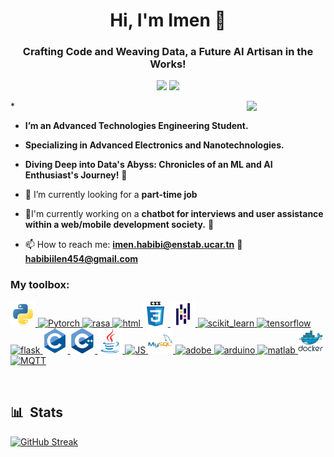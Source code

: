 
<h1 align="center">Hi, I'm Imen 👋</h1>
<h3 align="center">Crafting Code and Weaving Data, a Future AI Artisan in the Works!</h3>

<p align="center">
    <a href="https://www.linkedin.com/in/habibi-imen-8b78b2216/"><img src="https://img.shields.io/badge/linkedin-%230177B5?style=flat&logo=linkedin&logoColor=white"/></a>
<a href="https://www.instagram.com/myna_imene/?hl=fr"><img src="https://img.shields.io/badge/instagram-%23E4415F?style=flat&logo=instagram&logoColor=white"/></a>

  </p>

  <img src="https://cdn.dribbble.com/users/4055494/screenshots/15215756/media/d2b66c4ca0192aa26d103448b3d1518b.gif" align="right" width="25%"/>*
- **I’m an Advanced Technologies Engineering Student.**
  
- **Specializing in Advanced Electronics and Nanotechnologies.**
  
- **Diving Deep into Data's Abyss: Chronicles of an ML and AI Enthusiast's Journey!** 🌟

- 🔭 I’m currently looking for a **part-time job** 

- 🌱I'm currently working on a **chatbot for interviews and user assistance within a web/mobile development society.** 🌟

- 📫 How to reach me: **imen.habibi@enstab.ucar.tn** 🌟 **habibiilen454@gmail.com**

<h3 align="left">  My toolbox:</h3>
<a href="https://www.python.org" target="_blank" rel="noreferrer"> <img src="https://raw.githubusercontent.com/devicons/devicon/master/icons/python/python-original.svg" alt="python" width="40" height="40"/> </a> 
<a href="https://pytorch.org/" target="_blank" rel="noreferrer"> <img src="https://pytorch.org/tutorials/_static/img/thumbnails/cropped/generic-pytorch-logo.png" alt="Pytorch" width="50" height="40"/> </a> 
<a href="https://rasa.com/" target="_blank" rel="noreferrer"> <img src="https://1.bp.blogspot.com/-5GFORrawTq4/X9gKNfXntJI/AAAAAAAAD4c/wZBwpmDJopwiYwNio3DsK1LJXz6cAk0qwCLcBGAsYHQ/s0/rasa%2Blogo.png" alt="rasa" width="80" height="55"/> </a> 
<a href="https://developer.mozilla.org/fr/docs/Web/HTML" target="_blank" rel="noreferrer"> <img src="https://upload.wikimedia.org/wikipedia/commons/thumb/6/61/HTML5_logo_and_wordmark.svg/langfr-195px-HTML5_logo_and_wordmark.svg.png" alt="html" width="40" height="40"/> </a> 
<a href="https://www.w3schools.com/css/" target="_blank" rel="noreferrer"> <img src="https://raw.githubusercontent.com/devicons/devicon/master/icons/css3/css3-original-wordmark.svg" alt="css3" width="40" height="40"/> </a> 
<a href="https://pandas.pydata.org/" target="_blank" rel="noreferrer"> <img src="https://raw.githubusercontent.com/devicons/devicon/2ae2a900d2f041da66e950e4d48052658d850630/icons/pandas/pandas-original.svg" alt="pandas" width="40" height="40"/> </a>
<a href="https://scikit-learn.org/" target="_blank" rel="noreferrer"> <img src="https://upload.wikimedia.org/wikipedia/commons/0/05/Scikit_learn_logo_small.svg" alt="scikit_learn" width="40" height="40"/> </a> 
<a href="https://www.tensorflow.org" target="_blank" rel="noreferrer"> <img src="https://www.vectorlogo.zone/logos/tensorflow/tensorflow-icon.svg" alt="tensorflow" width="40" height="40"/> </a>
<a href="https://flask.palletsprojects.com/" target="_blank" rel="noreferrer"> <img src="https://www.vectorlogo.zone/logos/pocoo_flask/pocoo_flask-icon.svg" alt="flask" width="40" height="40"/> </a>
<a href="https://www.cprogramming.com/" target="_blank" rel="noreferrer"> <img src="https://raw.githubusercontent.com/devicons/devicon/master/icons/c/c-original.svg" alt="c" width="40" height="40"/> </a>
<a href="https://www.w3schools.com/cpp/" target="_blank" rel="noreferrer"> <img src="https://raw.githubusercontent.com/devicons/devicon/master/icons/cplusplus/cplusplus-original.svg" alt="cplusplus" width="40" height="40"/> </a> 
<a href="https://www.java.com" target="_blank" rel="noreferrer"> <img src="https://raw.githubusercontent.com/devicons/devicon/master/icons/java/java-original.svg" alt="java" width="40" height="40"/> </a>
<a href="[https://expressjs.com](https://developer.mozilla.org/fr/docs/Web/JavaScript)" target="_blank" rel="noreferrer"> <img src="[https://raw.githubusercontent.com/devicons/devicon/master/icons/express/express-original-wordmark.svg](https://blog.lesjeudis.com/wp-content/uploads/2020/12/Screenshot-2020-12-02-at-15.31.17-1.png.webp)" alt="JS" width="40" height="40"/> </a>
<a href="https://www.mysql.com/" target="_blank" rel="noreferrer"> <img src="https://raw.githubusercontent.com/devicons/devicon/master/icons/mysql/mysql-original-wordmark.svg" alt="mysql" width="40" height="40"/> </a>
<a href="https://www.adobe.com/mena_ar/products/premiere/campaign/pricing.html?gclid=Cj0KCQjwuZGnBhD1ARIsACxbAVifiTfwFC3jVut1LTsImuBkwHWHWxQqP-t4cvSqQ5y0oyVMLG2Ier0aAha9EALw_wcB&mv=search&mv=search&sdid=LQLZT7BT&ef_id=Cj0KCQjwuZGnBhD1ARIsACxbAVifiTfwFC3jVut1LTsImuBkwHWHWxQqP-t4cvSqQ5y0oyVMLG2Ier0aAha9EALw_wcB:G:s&s_kwcid=AL!3085!3!650588858577!e!!g!!adobe%20premiere!19781112651!152409186128" target="_blank" rel="noreferrer"> <img src="https://upload.wikimedia.org/wikipedia/commons/thumb/4/40/Adobe_Premiere_Pro_CC_icon.svg/langfr-330px-Adobe_Premiere_Pro_CC_icon.svg.png" alt="adobe" width="40" height="40"/> </a> 
<a href="https://www.arduino.cc/" target="_blank" rel="noreferrer"> <img src="https://cdn.worldvectorlogo.com/logos/arduino-1.svg" alt="arduino" width="40" height="40"/> </a>
<a href="https://www.mathworks.com/" target="_blank" rel="noreferrer"> <img src="https://upload.wikimedia.org/wikipedia/commons/2/21/Matlab_Logo.png" alt="matlab" width="40" height="40"/> </a>
<a href="https://www.docker.com/" target="_blank" rel="noreferrer"> <img src="https://raw.githubusercontent.com/devicons/devicon/master/icons/docker/docker-original-wordmark.svg" alt="docker" width="40" height="40"/> </a>
<a href="https://mqtt.org/" target="_blank" rel="noreferrer"> <img src="https://upload.wikimedia.org/wikipedia/commons/thumb/e/e0/Mqtt-hor.svg/768px-Mqtt-hor.svg.png" alt="MQTT" width="40" height="40"/> </a>
</p>
&nbsp;

## 📊 &nbsp;Stats


[![GitHub Streak](http://github-readme-streak-stats.herokuapp.com?user=imenhbibi&theme=highcontrast)](https://git.io/streak-stats)
